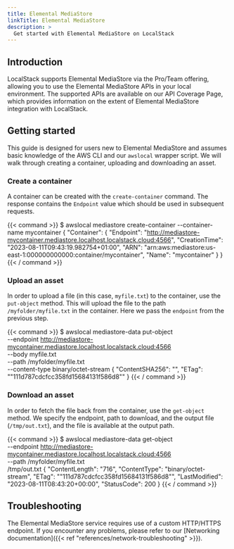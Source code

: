 ```yaml
---
title: Elemental MediaStore
linkTitle: Elemental MediaStore
description: >
  Get started with Elemental MediaStore on LocalStack
---
```


## Introduction

LocalStack supports Elemental MediaStore via the Pro/Team offering, allowing you to use the Elemental MediaStore APIs in your local environment.
The supported APIs are available on our API Coverage Page, which provides information on the extent of Elemental MediaStore integration with LocalStack.

## Getting started

This guide is designed for users new to Elemental MediaStore and assumes basic knowledge of the AWS CLI and our `awslocal` wrapper script.
We will walk through creating a container, uploading and downloading an asset.

### Create a container

A container can be created with the `create-container` command.
The response contains the `Endpoint` value which should be used in subsequent requests.

{{< command >}}
$ awslocal mediastore create-container --container-name mycontainer
{
    "Container": {
        "Endpoint": "http://mediastore-mycontainer.mediastore.localhost.localstack.cloud:4566",
        "CreationTime": "2023-08-11T09:43:19.982754+01:00",
        "ARN": "arn:aws:mediastore:us-east-1:000000000000:container/mycontainer",
        "Name": "mycontainer"
    }
}
{{< / command >}}

### Upload an asset

In order to upload a file (in this case, `myfile.txt`) to the container, use the `put-object` method.
This will upload the file to the path `/myfolder/myfile.txt` in the container.
Here we pass the `endpoint` from the previous step.

{{< command >}}
$ awslocal mediastore-data put-object \
    --endpoint http://mediastore-mycontainer.mediastore.localhost.localstack.cloud:4566 \
    --body myfile.txt \
    --path /myfolder/myfile.txt \
    --content-type binary/octet-stream
{
    "ContentSHA256": "",
    "ETag": "\"111d787cdcfcc358fd15684131f586d8\""
}
{{< / command >}}

### Download an asset

In order to fetch the file back from the container, use the `get-object` method.
We specify the endpoint, path to download, and the output file (`/tmp/out.txt`), and the file is available at the output path.

{{< command >}}
$ awslocal mediastore-data get-object \
    --endpoint http://mediastore-mycontainer.mediastore.localhost.localstack.cloud:4566 \
    --path /myfolder/myfile.txt \
    /tmp/out.txt
{
    "ContentLength": "716",
    "ContentType": "binary/octet-stream",
    "ETag": "\"111d787cdcfcc358fd15684131f586d8\"",
    "LastModified": "2023-08-11T08:43:20+00:00",
    "StatusCode": 200
}
{{< / command >}}

## Troubleshooting

The Elemental MediaStore service requires use of a custom HTTP/HTTPS endpoint.
If you encounter any problems, please refer to our [Networking documentation]({{< ref "references/network-troubleshooting" >}}).
